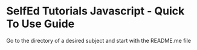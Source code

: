 # SelfEd Tutorials Javascript - Quick To Use Guide

Go to the directory of a desired subject and start with the README.me file


